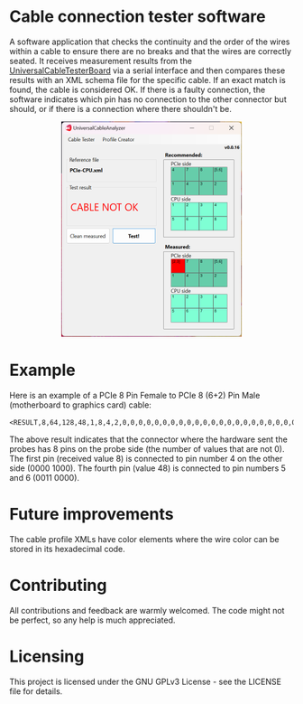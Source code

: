 # Cable connection tester software
A software application that checks the continuity and the order of the wires within a cable to ensure there are no breaks and that the wires are correctly seated. It receives measurement results from the [UniversalCableTesterBoard](https://github.com/Tamas-Biro1/UniversalCableTesterBoard) via a serial interface and then compares these results with an XML schema file for the specific cable. If an exact match is found, the cable is considered OK. If there is a faulty connection, the software indicates which pin has no connection to the other connector but should, or if there is a connection where there shouldn't be.

<p align="center">
  <img src="img/universalcableanalyzer-main.png" alt="Universal Cable Analyzer" width="320px">
</p>

# Example
Here is an example of a PCIe 8 Pin Female to PCIe 8 (6+2) Pin Male (motherboard to graphics card) cable:
```
<RESULT,8,64,128,48,1,8,4,2,0,0,0,0,0,0,0,0,0,0,0,0,0,0,0,0,0,0,0,0,0,0,0,0>
```

The above result indicates that the connector where the hardware sent the probes has 8 pins on the probe side (the number of values that are not 0). The first pin (received value 8) is connected to pin number 4 on the other side (0000 1000). The fourth pin (value 48) is connected to pin numbers 5 and 6 (0011 0000).
 
 # Future improvements
The cable profile XMLs have color elements where the wire color can be stored in its hexadecimal code.

 # Contributing
 All contributions and feedback are warmly welcomed. The code might not be perfect, so any help is much appreciated.

 # Licensing
 This project is licensed under the GNU GPLv3 License - see the LICENSE file for details.





